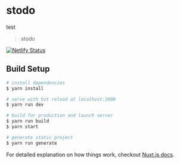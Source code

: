 # stodo

test

> stodo

[![Netlify Status](https://api.netlify.com/api/v1/badges/085fe5c3-580a-4df8-aa21-12cea520188a/deploy-status)](https://app.netlify.com/sites/stodo/deploys)

## Build Setup

``` bash
# install dependencies
$ yarn install

# serve with hot reload at localhost:3000
$ yarn run dev

# build for production and launch server
$ yarn run build
$ yarn start

# generate static project
$ yarn run generate
```

For detailed explanation on how things work, checkout [Nuxt.js docs](https://nuxtjs.org).
